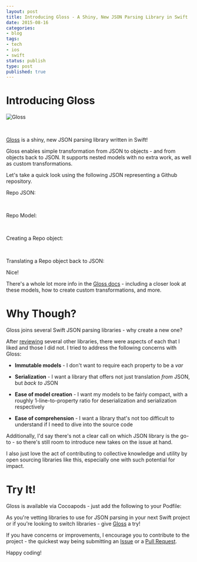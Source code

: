 ```yaml
---
layout: post
title: Introducing Gloss - A Shiny, New JSON Parsing Library in Swift
date: 2015-08-16
categories:
- blog
tags:
- tech
- ios
- swift
status: publish
type: post
published: true
---
```


# Introducing Gloss

![Gloss](http://hkellaway.github.io/Gloss/images/gloss_logo_tagline.png)

<br />

[Gloss](https://github.com/hkellaway/Gloss) is a shiny, new JSON parsing library written in Swift!

Gloss enables simple transformation from JSON to objects - and from objects back to JSON. It supports nested models with no extra work, as well as custom transformations. 

Let's take a quick look using the following JSON representing a Github repository.

Repo JSON:

<script src="https://gist.github.com/gloss-swift/bd555a41eba0208c8529.js"></script>

<br />

Repo Model:

<script src="https://gist.github.com/gloss-swift/7d2eee0c1f91e1a74a45.js"></script>

<br />

Creating a Repo object:

<script src="https://gist.github.com/gloss-swift/502c84e16e7a089391c4.js"></script>

<br />

Translating a Repo object back to JSON:

<script src="https://gist.github.com/gloss-swift/e0ee7a1e9d7b16bc8e2c.js"></script>

Nice!

There's a whole lot more info in the [Gloss docs](https://github.com/hkellaway/Gloss/blob/master/README.md) - including a closer look at these models, how to create custom transformations, and more.


# Why Though?

Gloss joins several Swift JSON parsing libraries - why create a new one?

After [reviewing](/blog/2015/07/05/swift-json-parsing-by-example/) several other libraries, there were aspects of each that I liked and those I did not. I tried to address the following concerns with Gloss:

* **Immutable models** - I don't want to require each property to be a _var_

* **Serialization** - I want a library that offers not just translation _from_ JSON, but _back to_ JSON

* **Ease of model creation** - I want my models to be fairly compact, with a roughly 1-line-to-property ratio for deserialization and serialization respectively

* **Ease of comprehension** - I want a library that's not too difficult to understand if I need to dive into the source code

Additionally, I'd say there's not a clear call on which JSON library is the go-to - so there's still room to introduce new takes on the issue at hand. 

I also just love the act of contributing to collective knowledge and utility by open sourcing libraries like this, especially one with such potential for impact.

# Try It!

Gloss is available via Cocoapods - just add the following to your Podfile:

<script src="https://gist.github.com/gloss-swift/432d9c3581661dc04fd6.js"></script>

As you're vetting libraries to use for JSON parsing in your next Swift project or if you're looking to switch libraries - give [Gloss](https://github.com/hkellaway/Gloss) a try! 

If you have concerns or improvements, I encourage you to contribute to the project - the quickest way being submitting an [Issue](https://github.com/hkellaway/Gloss/issues/new) or a [Pull Request](https://github.com/hkellaway/Gloss/pulls).

Happy coding!
